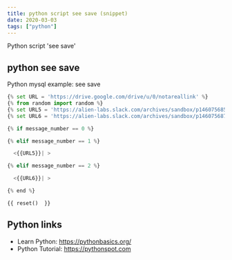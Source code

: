 ```yaml
---
title: python script see save (snippet)
date: 2020-03-03
tags: ["python"]
---
```

Python script 'see save'


## python see save

Python mysql example: see save

```python
{% set URL = 'https://drive.google.com/drive/u/0/notareallink' %}
{% from random import random %}
{% set URL5 = 'https://alien-labs.slack.com/archives/sandbox/p1460756859000165#{}'.format(random()) %}
{% set URL6 = 'https://alien-labs.slack.com/archives/sandbox/p1460756871000167#{}'.format(random()) %}

{% if message_number == 0 %}

{% elif message_number == 1 %}

  <{{URL5}}| >

{% elif message_number == 2 %}

  <{{URL6}}| >

{% end %}

{{ reset()  }}

```

## Python links

- Learn Python: https://pythonbasics.org/
- Python Tutorial: https://pythonspot.com

